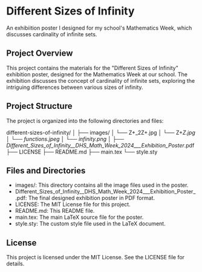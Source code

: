 # Different Sizes of Infinity

An exhibiition poster I designed for my school's Mathematics Week, which discusses cardinality of infinite sets.

## Project Overview
This project contains the materials for the "Different Sizes of Infinity" exhibition poster, designed for the Mathematics Week at our school. The exhibition discusses the concept of cardinality of infinite sets, exploring the intriguing differences between various sizes of infinity.

## Project Structure
The project is organized into the following directories and files:

different-sizes-of-infinity/
│
├── images/
│   └── Z+_2Z+.jpg
│   └── Z+_Z.jpg
│   └── functions.jpeg
│   └── infinity.png
│
├── Different_Sizes_of_Infinity__DHS_Math_Week_2024___Exhibition_Poster_.pdf
├── LICENSE
├── README.md
├── main.tex
└── style.sty

## Files and Directories
- images/: This directory contains all the image files used in the poster.
- Different_Sizes_of_Infinity__DHS_Math_Week_2024___Exhibition_Poster_.pdf: The final designed exhibition poster in PDF format.
- LICENSE: The MIT License file for this project.
- README.md: This README file.
- main.tex: The main LaTeX source file for the poster.
- style.sty: The custom style file used in the LaTeX document.

## License
This project is licensed under the MIT License. See the LICENSE file for details.